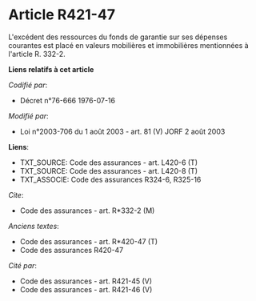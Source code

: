 # Article R421-47

L'excédent des ressources du fonds de garantie sur ses dépenses courantes est placé en valeurs mobilières et immobilières
mentionnées à l'article R. 332-2.

**Liens relatifs à cet article**

_Codifié par_:

  - Décret n°76-666 1976-07-16

_Modifié par_:

  - Loi n°2003-706 du 1 août 2003 - art. 81 (V) JORF 2 août 2003

**Liens**:

  - TXT_SOURCE: Code des assurances - art. L420-6 (T)
  - TXT_SOURCE: Code des assurances - art. L420-8 (T)
  - TXT_ASSOCIE: Code des assurances R324-6, R325-16

_Cite_:

  - Code des assurances - art. R*332-2 (M)

_Anciens textes_:

  - Code des assurances - art. R*420-47 (T)
  - Code des assurances R420-47

_Cité par_:

  - Code des assurances - art. R421-45 (V)
  - Code des assurances - art. R421-46 (V)
